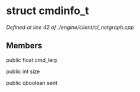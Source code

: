 # struct cmdinfo_t

*Defined at line 42 of ./engine/client/cl_netgraph.cpp*

## Members

public float cmd_lerp

public int size

public qboolean sent



